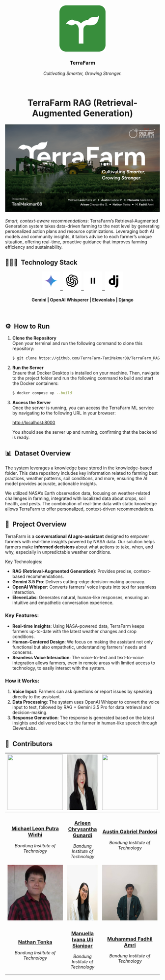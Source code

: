 <br>
<div align="center">
    <div >
        <img height="150px" src="./assets/logo.svg" alt=""/>
    </div>
    <div>
            <h3><b>TerraFarm</b></h3>
            <p><i>Cultivating Smarter, Growing Stronger.</i></p>
    </div>      
</div>
<br>
<h1 align="center">TerraFarm RAG (Retrieval-Augmented Generation)</h1>
<div align="center">

<img src="./assets/cover.png" alt=""/>

</div>
<br>
<i>Smart, context-aware recommendations</i>: TerraFarm’s Retrieval-Augmented Generation system takes data-driven farming to the next level by generating personalized action plans and resource optimizations. Leveraging both AI models and community insights, it tailors advice to each farmer’s unique situation, offering real-time, proactive guidance that improves farming efficiency and sustainability.

## 👨🏻‍💻 &nbsp;Technology Stack

<div align="center">
<a href="https://react.dev/">
<kbd>
<img src="./assets/logo/gemini.png" height="60" />
</kbd>
</a>

<a href="https://www.typescriptlang.org/">
<kbd>
<img src="./assets/logo/openAIwhisperer.png" height="60" />
</kbd>
</a>

<a href="https://tailwindcss.com/">
<kbd>
<img src="./assets/logo/elevenlabs.png" height="60" />
</kbd>
</a>

<a href="https://tailwindcss.com/">
<kbd>
<img src="./assets/logo/django.png" height="60" />
</kbd>
</a>

</div>
<div align="center">
<h4>Gemini | OpenAI Whisperer | Elevenlabs | Django</h4>
</div>
<br>

## ⚙️ &nbsp;How to Run

1. **Clone the Repository**  
   Open your terminal and run the following command to clone this repository:

    ```bash
   $ git clone https://github.com/TerraFarm-TaniMakmur88/TerraFarm_RAG.git
   ```


2. **Run the Server**  
   Ensure that Docker Desktop is installed on your machine. Then, navigate to the project folder and run the following command to build and start the Docker containers:

    ```bash
   $ docker compose up --build
   ```


3. **Access the Server**  
   Once the server is running, you can access the TerraFarm ML service by navigating to the following URL in your browser:

   [http://localhost:8000](http://localhost:8000)

   You should see the server up and running, confirming that the backend is ready.


## 📊 &nbsp;Dataset Overview

The system leverages a knowledge base stored in the knowledge-based folder. This data repository includes key information related to farming best practices, weather patterns, soil conditions, and more, ensuring the AI model provides accurate, actionable insights.

We utilized NASA’s Earth observation data, focusing on weather-related challenges in farming, integrated with localized data about crops, soil health, and pests. The combination of real-time data with static knowledge allows TerraFarm to offer personalized, context-driven recommendations.

## 🌾 &nbsp;Project Overview

TerraFarm is a **conversational AI agro-assistant** designed to empower farmers with real-time insights powered by NASA data. Our solution helps farmers make **informed decisions** about what actions to take, when, and why, especially in unpredictable weather conditions. 

Key Technologies:
- **RAG (Retrieval-Augmented Generation)**: Provides precise, context-based recommendations.
- **Gemini 3.5 Pro**: Delivers cutting-edge decision-making accuracy.
- **OpenAI Whisper**: Converts farmers' voice inputs into text for seamless interaction.
- **ElevenLabs**: Generates natural, human-like responses, ensuring an intuitive and empathetic conversation experience.

### Key Features:
- **Real-time Insights**: Using NASA-powered data, TerraFarm keeps farmers up-to-date with the latest weather changes and crop conditions.
- **Human-Centered Design**: We focus on making the assistant not only functional but also empathetic, understanding farmers' needs and concerns.
- **Seamless Voice Interaction**: The voice-to-text and text-to-voice integration allows farmers, even in remote areas with limited access to technology, to easily interact with the system.

### How it Works:
1. **Voice Input**: Farmers can ask questions or report issues by speaking directly to the assistant.
2. **Data Processing**: The system uses OpenAI Whisper to convert the voice input to text, followed by RAG + Gemini 3.5 Pro for data retrieval and decision-making.
3. **Response Generation**: The response is generated based on the latest insights and delivered back to the farmer in human-like speech through ElevenLabs.

## 👥 &nbsp;Contributors
| <div align="center"><a href="https://github.com/mikeleo03"><img width="180px" height="180px" src="https://firebasestorage.googleapis.com/v0/b/upheld-acumen-420202.appspot.com/o/readme-assets%2Fpicprof%2FLeon.png?alt=media&token=0ea1884a-32ca-471b-a3af-bf3995bbc605" alt=""/></a></div> | <div align="center"><a href="https://github.com/arleenchr"><img width="180px" height="180px" src="./assets/pic/arleen.jpg" alt=""/></a></div> | <div align="center"><a href="https://github.com/AustinPardosi"><img width="180px" height="180px" src="https://firebasestorage.googleapis.com/v0/b/upheld-acumen-420202.appspot.com/o/readme-assets%2Fpicprof%2FAustin.png?alt=media&token=f520a334-4aeb-4efe-9437-669451b6dca6" alt=""/></a></div> |
| ---------------------------------------------------------------------------------------------------------------------------------------------------------------------------------------------------------------------------------- | ----------------------------------------------------------------------------------------------------------------------------------------------------------------------------------------------------------------------------------- | ----------------------------------------------------------------------------------------------------------------------------------------------------------------------------------------------------------------------------- |
| <div align="center"><h3><b><a href="https://github.com/mikeleo03">Michael Leon Putra Widhi</a></b></h3><i><p>Bandung Institute of Technology</i></p></div>                                                                                        | <div align="center"><h3><b><a href="https://github.com/arleenchr">Arleen Chrysantha Gunardi</a></b></h3></a><p><i>Bandung Institute of Technology</i></p></div>                                                               | <div align="center"><h3><b><a href="https://github.com/AustinPardosi">Austin Gabriel Pardosi</a></b></h3></a><p><i>Bandung Institute of Technology</i></p></div>                                                                            
| <div align="center"><a href="https://github.com/Nat10k"><img width="180px" height="180px" src="./assets/pic/nathan.jpg" alt=""/></a></div> | <div align="center"><a href="https://github.com/manuellaiv"><img width="180px" height="180px" src="./assets/pic/manuella.jpg" alt=""/></a></div> | <div align="center"><a href="https://github.com/Mehmed13"><img width="180px" height="180px" src="./assets/pic/fadhil.jpg" alt=""/></a></div> |
| <div align="center"><h3><b><a href="https://github.com/Nat10k">Nathan Tenka</a></b></h3><i><p>Bandung Institute of Technology</i></p></div>                                                                                        | <div align="center"><h3><b><a href="https://github.com/manuellaiv">Manuella Ivana Uli Sianipar</a></b></h3></a><p><i>Bandung Institute of Technology</i></p></div>                                                               | <div align="center"><h3><b><a href="https://github.com/Mehmed13">Muhammad Fadhil Amri</a></b></h3></a><p><i>Bandung Institute of Technology</i></p></div>                                                                            |